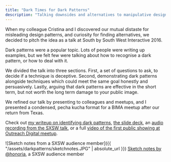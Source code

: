 ```yaml
---
title: "Dark Times for Dark Patterns"
description: "Talking downsides and alternatives to manipulative design practices at SxSW Interactive in Texas"
---
```


When my colleague Cristina and I discovered our mutual distaste for misleading design patterns, and curiosity for finding alternatives, we decided to pitch the idea as a talk at South by South West Interactive 2016.

Dark patterns were a popular topic. Lots of people were writing up examples, but we felt few were talking about how to recognise a dark pattern, or how to deal with it.

We divided the talk into three sections. First, a set of questions to ask, to decide if a technique is deceptive. Second, demonstrating dark patterns alongside techniques which could meet the same goal honestly and persuasively. Lastly, arguing that dark patterns are effective in the short term, but not worth the long term damage to your public image.

We refined our talk by presenting to colleagues and meetups, and I presented a condensed, pecha kucha format for a BIMA meetup after our return from Texas.

Check out [my writeup on identifying dark patterns](https://analogfolk.com/news/dark-patterns), [the slide deck](https://www.slideshare.net/criviga/dark-times-for-dark-patterns-59440001), an [audio recording from the SXSW talk](https://soundcloud.com/officialsxsw/dark-times-for-dark-patterns-ethical-alternatives-sxsw-interactive-2016/), or a full [video of the first public showing at Outreach Digital meetup](https://www.youtube.com/watch?v=azgFV34qQ_I).

![Sketch notes from a SXSW audience member]({{ "/assets/darkpatterns/sketchnotes.JPG" | absolute_url }})
<span class="post-meta">[Sketch notes by @honoria](https://twitter.com/honoria/status/708372819915120640), a SXSW audience member</span>